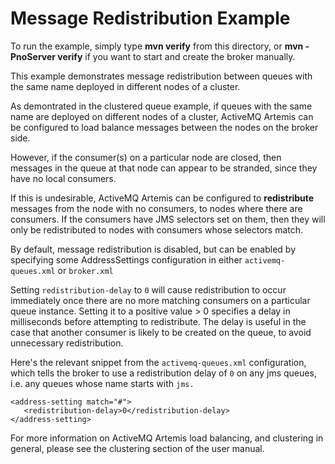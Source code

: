# Message Redistribution Example

To run the example, simply type **mvn verify** from this directory, or **mvn -PnoServer verify** if you want to start and create the broker manually.

This example demonstrates message redistribution between queues with the same name deployed in different nodes of a cluster.

As demontrated in the clustered queue example, if queues with the same name are deployed on different nodes of a cluster, ActiveMQ Artemis can be configured to load balance messages between the nodes on the broker side.

However, if the consumer(s) on a particular node are closed, then messages in the queue at that node can appear to be stranded, since they have no local consumers.

If this is undesirable, ActiveMQ Artemis can be configured to **redistribute** messages from the node with no consumers, to nodes where there are consumers. If the consumers have JMS selectors set on them, then they will only be redistributed to nodes with consumers whose selectors match.

By default, message redistribution is disabled, but can be enabled by specifying some AddressSettings configuration in either `activemq-queues.xml` or `broker.xml`

Setting `redistribution-delay` to `0` will cause redistribution to occur immediately once there are no more matching consumers on a particular queue instance. Setting it to a positive value > 0 specifies a delay in milliseconds before attempting to redistribute. The delay is useful in the case that another consumer is likely to be created on the queue, to avoid unnecessary redistribution.

Here's the relevant snippet from the `activemq-queues.xml` configuration, which tells the broker to use a redistribution delay of `0` on any jms queues, i.e. any queues whose name starts with `jms.`

    <address-setting match="#">
       <redistribution-delay>0</redistribution-delay>
    </address-setting>

For more information on ActiveMQ Artemis load balancing, and clustering in general, please see the clustering section of the user manual.